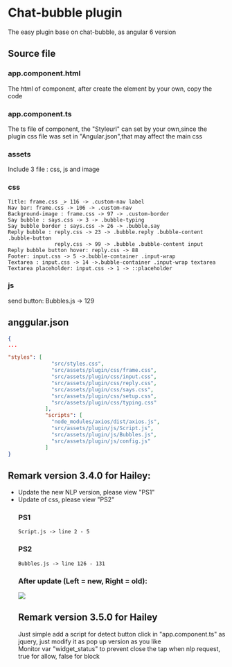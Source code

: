 # Chat-bubble plugin
The easy plugin base on chat-bubble, as angular 6 version

## Source file
### app.component.html
The html of component, after create the element by your own, copy the code

### app.component.ts
The ts file of component, the "Styleurl" can set by your own,since the plugin css file was set in "Angular.json",that may affect the main css

### assets
Include 3 file : css, js and image

### css
```
Title: frame.css _> 116 -> .custom-nav label 
Nav bar: frame.css -> 106 -> .custom-nav 
Background-image : frame.css -> 97 -> .custom-border 
Say bubble : says.css -> 3 -> .bubble-typing 
Say bubble border : says.css -> 26 -> .bubble.say
Reply bubble : reply.css -> 23 -> .bubble.reply .bubble-content .bubble-button 
               reply.css -> 99 -> .bubble .bubble-content input 
Reply bubble button hover: reply.css -> 88
Footer: input.css -> 5 ->.bubble-container .input-wrap 
Textarea : input.css -> 14 ->.bubble-container .input-wrap textarea 
Textarea placeholder: input.css -> 1 -> ::placeholder
```

### js
send button: Bubbles.js -> 129


## anggular.json

```json
{
...

"styles": [
              "src/styles.css",
              "src/assets/plugin/css/frame.css",
              "src/assets/plugin/css/input.css",
              "src/assets/plugin/css/reply.css",
              "src/assets/plugin/css/says.css",
              "src/assets/plugin/css/setup.css",
              "src/assets/plugin/css/typing.css"
            ],
            "scripts": [
              "node_modules/axios/dist/axios.js",
              "src/assets/plugin/js/Script.js",
              "src/assets/plugin/js/Bubbles.js",
              "src/assets/plugin/js/config.js"
            ]
}
```

## Remark version 3.4.0 for Hailey:
<ul>
<li>Update the new NLP version, please view "PS1"</li>
<li>Update of css, please view "PS2"</li
</ul>


### PS1
```
Script.js -> line 2 - 5
```

### PS2
```
Bubbles.js -> line 126 - 131
```


### After update (Left = new, Right = old):
<img src="https://i.imgur.com/WERXrxj.jpg">

## Remark version 3.5.0 for Hailey
Just simple add a script for detect button click in "app.component.ts" as jquery, just modify it as pop up version as you like <br >
Monitor var "widget_status" to prevent close the tap when nlp request, true for allow, false for block

